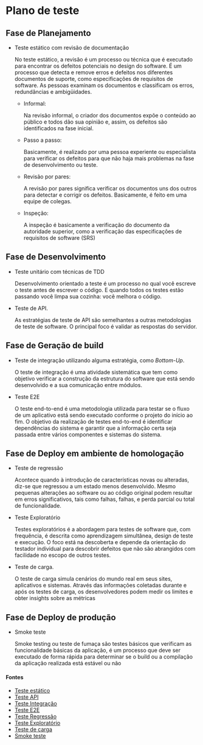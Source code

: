 # Plano de teste

## Fase de Planejamento
  - Teste estático com revisão de documentação

    No teste estático, a revisão é um processo ou técnica que é executado para encontrar os defeitos potenciais no design do software. É um processo que detecta e remove erros e defeitos nos diferentes documentos de suporte, como especificações de requisitos de software. As pessoas examinam os documentos e classificam os erros, redundâncias e ambigüidades.
    
    - Informal:

      Na revisão informal, o criador dos documentos expõe o conteúdo ao público e todos dão sua opinião e, assim, os defeitos são identificados na fase inicial.
    - Passo a passo:

      Basicamente, é realizado por uma pessoa experiente ou especialista para verificar os defeitos para que não haja mais problemas na fase de desenvolvimento ou teste.
    
    - Revisão por pares: 
    
      A revisão por pares significa verificar os documentos uns dos outros para detectar e corrigir os defeitos. Basicamente, é feito em uma equipe de colegas.
    
    - Inspeção: 
    
      A inspeção é basicamente a verificação do documento da autoridade superior, como a verificação das especificações de requisitos de software (SRS)

## Fase de Desenvolvimento 
  - Teste unitário com técnicas de TDD
    
    Desenvolvimento orientado a teste é um processo no qual você escreve o teste antes de escrever o código. E quando todos os testes estão passando você limpa sua cozinha: você melhora o código.

  - Teste de API.

    As estratégias de teste de API são semelhantes a outras metodologias de teste de software. O principal foco é validar as respostas do servidor.

## Fase de Geração de build 
  - Teste de integração utilizando alguma estratégia, como _Bottom-Up_.

    O teste de integração é uma atividade sistemática que tem como objetivo verificar a construção da estrutura do software que está sendo desenvolvido e a sua comunicação entre módulos. 

  - Teste E2E

    O teste end-to-end é uma metodologia utilizada para testar se o fluxo de um aplicativo está sendo executado conforme o projeto do início ao fim. O objetivo da realização de testes end-to-end é identificar dependências do sistema e garantir que a informação certa seja passada entre vários componentes e sistemas do sistema.



## Fase de Deploy em ambiente de homologação 
  - Teste de regressão

    Acontece quando à introdução de características novas ou alteradas, diz-se que regressou a um estado menos desenvolvido. Mesmo pequenas alterações ao software ou ao código original podem resultar em erros significativos, tais como falhas, falhas, e perda parcial ou total de funcionalidade.

  - Teste Exploratório

    Testes exploratórios é a abordagem para testes de software que, com frequência, é descrita como aprendizagem simultânea, design de teste e execução. O foco está na descoberta e depende da orientação do testador individual para descobrir defeitos que não são abrangidos com facilidade no escopo de outros testes.

  - Teste de carga.

    O teste de carga simula cenários do mundo real em seus sites, aplicativos e sistemas. Através das informações coletadas durante e após os testes de carga, os desenvolvedores podem medir os limites e obter insights sobre as métricas 

## Fase de Deploy de produção 
  - Smoke teste

    Smoke testing ou teste de fumaça são testes básicos que verificam as funcionalidade básicas da aplicação, é um processo que deve ser executado de forma rápida para determinar se o build ou a compilação da aplicação realizada está estável ou não



  #### Fontes
  - [Teste estático](https://acervolima.com/teste-de-software-teste-estatico/)
  - [Teste API](https://aws.amazon.com/pt/what-is/api/)
  - [Teste Integração](https://kenzie.com.br/blog/teste-de-integracao/)
  - [Teste E2E](https://www.cedrotech.com/blog/teste-end-to-end/)
  - [Teste Regressão](https://www.zaptest.com/pt-br/o-que-e-o-teste-de-regressao-implementacao-ferramentas-e-guia-completo)
  - [Teste Exploratório](https://www.atlassian.com/br/continuous-delivery/software-testing/exploratory-testing)
  - [Teste de carga](https://www.loadview-testing.com/pt-br/teste-de-carga/)
  - [Smoke teste](https://www.bing.com/search?q=Smoke+teste&cvid=89cac4393faa4c73a8472ccf205a62b7&aqs=edge..69i57.199j0j1&pglt=43&FORM=ANNTA1&PC=U531)